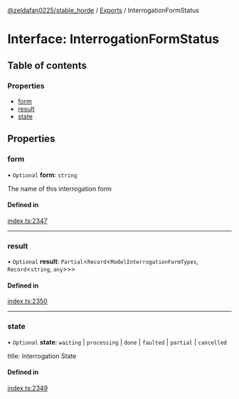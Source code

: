 [@zeldafan0225/stable_horde](../README.md) / [Exports](../modules.md) / InterrogationFormStatus

# Interface: InterrogationFormStatus

## Table of contents

### Properties

- [form](InterrogationFormStatus.md#form)
- [result](InterrogationFormStatus.md#result)
- [state](InterrogationFormStatus.md#state)

## Properties

### form

• `Optional` **form**: `string`

The name of this interrogation form

#### Defined in

[index.ts:2347](https://github.com/ZeldaFan0225/stable_horde/blob/cc34adc/index.ts#L2347)

___

### result

• `Optional` **result**: `Partial`<`Record`<`ModelInterrogationFormTypes`, `Record`<`string`, `any`\>\>\>

#### Defined in

[index.ts:2350](https://github.com/ZeldaFan0225/stable_horde/blob/cc34adc/index.ts#L2350)

___

### state

• `Optional` **state**: `waiting` \| `processing` \| `done` \| `faulted` \| `partial` \| `cancelled`

title: Interrogation State

#### Defined in

[index.ts:2349](https://github.com/ZeldaFan0225/stable_horde/blob/cc34adc/index.ts#L2349)
